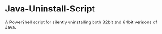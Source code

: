 # Java-Uninstall-Script
A PowerShell script for silently uninstalling both 32bit and 64bit verisons of Java.
